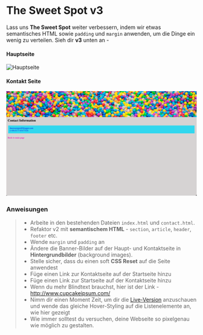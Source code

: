 # The Sweet Spot v3

Lass uns **The Sweet Spot** weiter verbessern, indem wir etwas semantisches HTML sowie `padding` und `margin` anwenden, um die Dinge ein wenig zu verteilen. Sieh dir **v3** unten an -

#### Hauptseite

![Hauptseite](images/main.png)

#### Kontakt Seite

![Kontaktseite](images/contact.png)

### Anweisungen

> - Arbeite in den bestehenden Dateien `index.html` und `contact.html`.
> - Refaktor v2 mit **semantischem HTML** - `section`, `article`, `header`, `footer` etc.
> - Wende `margin` und `padding` an
> - Ändere die Banner-Bilder auf der Haupt- und Kontaktseite in **Hintergrundbilder** (background images).
> - Stelle sicher, dass du einen soft **CSS Reset** auf die Seite anwendest
> - Füge einen Link zur Kontaktseite auf der Startseite hinzu
> - Füge einen Link zur Startseite auf der Kontaktseite hinzu
> - Wenn du mehr Blindtext brauchst, hier ist der Link - http://www.cupcakeipsum.com/
> - Nimm dir einen Moment Zeit, um dir die [Live-Version]( https://digitalcareerinstitute.github.io/UIB-box-model-the-sweet-spot-v3/) anzuschauen und wende das gleiche Hover-Styling auf die Listenelemente an, wie hier gezeigt
> - Wie immer solltest du versuchen, deine Webseite so pixelgenau wie möglich zu gestalten.
